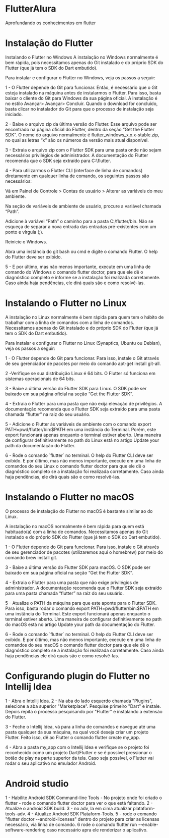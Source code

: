 # FlutterAlura
Aprofundando os conhecimentos em flutter

# Instalação do Flutter
Instalando o Flutter no Windows
A instalação no Windows normalmente é bem rápida, pois necessitamos apenas do Git instalado e do próprio SDK do Flutter (que já tem o SDK do Dart embutido).

Para instalar e configurar o Flutter no Windows, veja os passos a seguir:

1 - O Flutter depende do Git para funcionar. Então, é necessário que o Git esteja instalado na máquina antes de instalarmos o Flutter. Para isso, basta baixar o cliente do Git para Windows da sua página oficial. A instalação é no estilo Avançar> Avançar> Concluir. Quando o download for concluído, basta clicar no instalador do Git para que o processo de instalação seja iniciado.

2 - Baixe o arquivo zip da última versão do Flutter. Esse arquivo pode ser encontrado na página oficial do Flutter, dentro da seção “Get the Flutter SDK”. O nome do arquivo normalmente é flutter_windows_x.x.x-stable.zip, no qual as letras “x” são os números da versão mais atual disponível.

3 - Extraia o arquivo zip com o Flutter SDK para uma pasta onde não sejam necessários privilégios de administrador. A documentação do Flutter recomenda que o SDK seja extraído para C:\flutter.

4 - Para utilizarmos o Flutter CLI (interface de linha de comandos) diretamente em qualquer linha de comando, os seguintes passos são necessários:

Vá em Painel de Controle > Contas de usuário > Alterar as variáveis do meu ambiente.

Na seção de variáveis de ambiente de usuário, procure a variável chamada “Path”.

Adicione à variável “Path” o caminho para a pasta C:/flutter/bin. Não se esqueça de separar a nova entrada das entradas pré-existentes com um ponto e vírgula (;).

Reinicie o Windows.

Abra uma instância do git bash ou cmd e digite o comando Flutter. O help do Flutter deve ser exibido.

5 - E por último, mas não menos importante, execute em uma linha de comando do Windows o comando flutter doctor, para que ele dê o diagnóstico completo e informe se a instalação foi realizada corretamente. Caso ainda haja pendências, ele dirá quais são e como resolvê-las.

# Instalando o Flutter no Linux
A instalação no Linux normalmente é bem rápida para quem tem o hábito de trabalhar com a linha de comandos com a linha de comandos. Necessitamos apenas do Git instalado e do próprio SDK do Flutter (que já tem o SDK do Dart embutido).

Para instalar e configurar o Flutter no Linux (Synaptics, Ubuntu ou Debian), veja os passos a seguir:

1 - O Flutter depende do Git para funcionar. Para isso, instale o Git através de seu gerenciador de pacotes por meio do comando apt-get install git-all.

2 -Verifique se sua distribuição Linux é 64 bits. O Flutter só funciona em sistemas operacionais de 64 bits.

3 - Baixe a última versão do Flutter SDK para Linux. O SDK pode ser baixado em sua página oficial na seção “Get the Flutter SDK”.

4 - Extraia o Flutter para uma pasta que não exija elevação de privilégios. A documentação recomenda que o Flutter SDK seja extraído para uma pasta chamada “flutter” na raiz do seu usuário.

5 - Adicione o Flutter às variáveis de ambiente com o comando export PATH=pwd/flutter/bin:$PATH em uma instância do Terminal. Porém, este export funcionará apenas enquanto o terminal estiver aberto. Uma maneira de configurar definitivamente no path do Linux está no artigo Update your path da documentação do Flutter.

6 - Rode o comando ´flutter´ no terminal. O help do Flutter CLI deve ser exibido. E por último, mas não menos importante, execute em uma linha de comandos do seu Linux o comando flutter doctor para que ele dê o diagnóstico completo se a instalação foi realizada corretamente. Caso ainda haja pendências, ele dirá quais são e como resolvê-las.

# Instalando o Flutter no macOS
O processo de instalação do Flutter no macOS é bastante similar ao do Linux.

A instalação no macOS normalmente é bem rápida para quem está habituado(a) com a linha de comandos. Necessitamos apenas do Git instalado e do próprio SDK do Flutter (que já tem o SDK do Dart embutido).

1 - O Flutter depende do Git para funcionar. Para isso, instale o Git através de seu gerenciador de pacotes (utilizaremos aqui o homebrew) por meio do comando brew install git.

3 - Baixe a última versão do Flutter SDK para macOS. O SDK pode ser baixado em sua página oficial na seção “Get the Flutter SDK”.

4 - Extraia o Flutter para uma pasta que não exige privilégios de administrador. A documentação recomenda que o Flutter SDK seja extraído para uma pasta chamada “flutter” na raíz do seu usuário.

5 - Atualize o PATH da máquina para que este aponte para o Flutter SDK. Para isso, basta rodar o comando export PATH=pwd/flutter/bin:$PATH em uma instância do Terminal. Este export funcionará apenas enquanto o terminal estiver aberto. Uma maneira de configurar definitivamente no path do macOS está no artigo Update your path da documentação do Flutter.

6 - Rode o comando ´flutter´ no terminal. O help do Flutter CLI deve ser exibido. E por último, mas não menos importante, execute em uma linha de comandos do seu macOS o comando flutter doctor para que ele dê o diagnóstico completo se a instalação foi realizada corretamente. Caso ainda haja pendências ele dirá quais são e como resolvê-las.

# Configurando plugin do Flutter no Intellij Idea

1 - Abra o Intellij Idea. 2 - Na aba do lado esquerdo chamada "Plugins", selecione a aba superior "Marketplace". Pesquise primeiro "Dart" e instale. Depois repita o processo pesquisando por "Flutter" e instalando a extensão do Flutter.

3 - Feche o Intellij Idea, vá para a linha de comandos e navegue até uma pasta qualquer da sua máquina, na qual você deseja criar um projeto Flutter. Feito isso, dê ao Flutter o comando flutter create my_app.

4 - Abra a pasta my_app com o Intellij Idea e verifique se o projeto foi reconhecido como um projeto Dart/Flutter e se é possível pressionar o botão de play na parte superior da tela. Caso seja possível, o Flutter vai rodar o seu aplicativo no emulador Android.


# Android studio
1 - Habilite Android SDK Command-line Tools
    - No projeto onde foi criado o flutter
    - rode o comando flutter doctor para ver o que está faltando.
2 - Atualize o android SDK build.
3 - no adv, la em cima atualizar plataform-tools-adv.
4 - Atualize Android SDK Plataform-Tools.
5 - rode o comando "flutter doctor --android-licenses" dentro do projeto para criar as licensas necessário, via linha de comando.
6 rode o comando flutter run --enable-software-rendering caso necessário apra ele renderizar o aplicativo.


